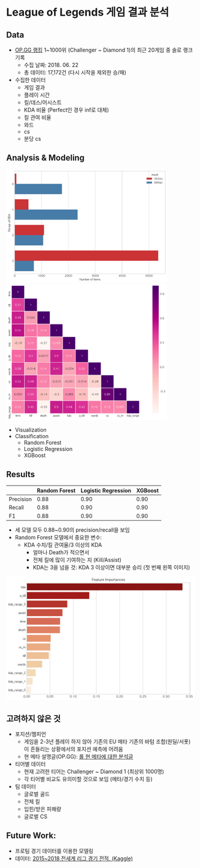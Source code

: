 # League of Legends 게임 결과 분석

## Data
- [OP.GG 랭킹](http://www.op.gg/ranking/ladder/) 1~1000위 (Challenger ~ Diamond 1)의 최근 20게임 중 솔로 랭크 기록
  - 수집 날짜: 2018. 06. 22
  - 총 데이터: 17,172건 (다시 시작을 제외한 승/패)
- 수집한 데이터
  - 게임 결과
  - 플레이 시간
  - 킬/데스/어시스트
  - KDA 비율 (Perfect인 경우 inf로 대체)
  - 킬 관여 비율
  - 와드
  - cs
  - 분당 cs

## Analysis & Modeling

<img src="/src/kda_results.png" width="430"> <img src="/src/heatmap.png" width="430">

- Visualization
- Classification
  - Random Forest
  - Logistic Regression
  - XGBoost
  
## Results
|           | Random Forest | Logistic Regression | XGBoost |
|-----------|---------------|---------------------|---------|
| Precision | 0.88          | 0.90                | 0.90    |
| Recall    | 0.88          | 0.90                | 0.90    |
| F1        | 0.88          | 0.90                | 0.90    |
- 세 모델 모두 0.88~0.90의 precision/recall을 보임
- Random Forest 모델에서 중요한 변수:
  - KDA 수치/킬 관여율/3 이상의 KDA
    - 얼마나 Death가 적으면서
    - 전체 킬에 많이 기여하는 지 (Kill/Assist)
    - KDA는 3을 넘을 것: KDA 3 이상이면 대부분 승리 (첫 번째 왼쪽 이미지)

<img src="/src/rf_fi.png" width="600">

## 고려하지 않은 것
- 포지션/챔피언
  - 게임을 2-3년 플레이 하지 않아 기존의 EU 메타 기존의 바텀 조합(원딜/서폿)이 흔들리는 상황에서의 포지션 예측에 어려움
  - 현 메타 설명글(OP.GG): [롤 현 메타에 대한 분석글](http://www.op.gg/forum/view/702498)
- 티어별 데이터
  - 현재 고려한 티어는 Challenger ~ Diamond 1 (최상위 1000명)
  - 각 티어별 비교도 유의미할 것으로 보임 (메타/경기 수치 등)
- 팀 데이터
  - 글로벌 골드
  - 전체 킬
  - 입힌/받은 피해량
  - 글로벌 CS

## Future Work:
- 프로팀 경기 데이터를 이용한 모델링
- 데이터: [2015~2018 전세계 리그 경기 전적, (Kaggle)](https://www.kaggle.com/chuckephron/leagueoflegends/data)
